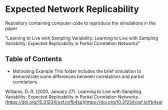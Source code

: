 # Expected Network Replicability

Repository containing computer code to reproduce the simulations in the paper

"Learning to Live with Sampling Variability: Learning to Live with Sampling Variability: Expected Replicability in Partial Correlation Networks"

## Table of Contents

* Motivating Example
This folder includes the brief simulation to demonstrate some differences 
between correlations and partial correlations.



Williams, D. R. (2020, January 27). Learning to Live with Sampling Variability: Expected Replicability in Partial Correlation Networks. 
[https://doi.org/10.31234/osf.io/fb4sa](https://doi.org/10.31234/osf.io/fb4sa)